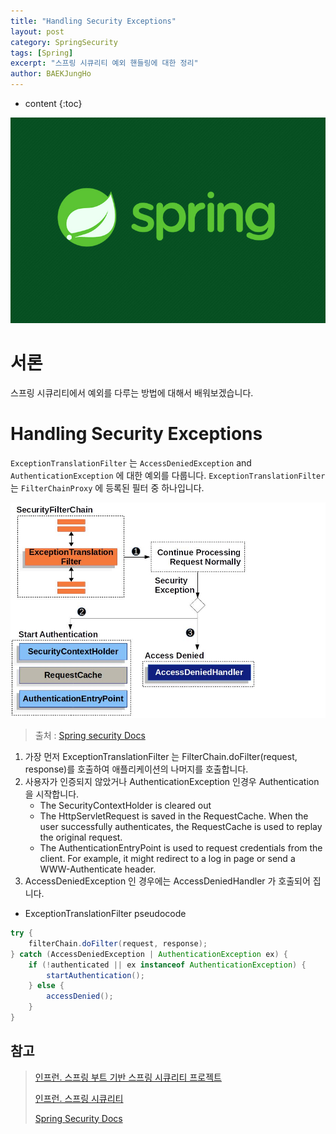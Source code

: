 ```yaml
---
title: "Handling Security Exceptions"
layout: post
category: SpringSecurity
tags: [Spring]
excerpt: "스프링 시큐리티 예외 핸들링에 대한 정리"
author: BAEKJungHo
---
```


* content
{:toc}

![logo](/images/posts/logo/SPRING.jpg)

# 서론

스프링 시큐리티에서 예외를 다루는 방법에 대해서 배워보겠습니다.

# Handling Security Exceptions

`ExceptionTranslationFilter` 는 `AccessDeniedException` and `AuthenticationException` 에 대한 예외를 다룹니다. `ExceptionTranslationFilter` 는 `FilterChainProxy` 에 등록된 필터 중 하나입니다.

![exceptionfilter](/images/posts/202102/exceptionfilter.JPG)

> 출처 : [Spring security Docs](https://docs.spring.io/spring-security/site/docs/current/reference/html5)

1. 가장 먼저 ExceptionTranslationFilter 는 FilterChain.doFilter(request, response)를 호출하여 애플리케이션의 나머지를 호출합니다.
2. 사용자가 인증되지 않았거나 AuthenticationException 인경우 Authentication 을 시작합니다.
    - The SecurityContextHolder is cleared out
    - The HttpServletRequest is saved in the RequestCache. When the user successfully authenticates, the RequestCache is used to replay the original request.
    - The AuthenticationEntryPoint is used to request credentials from the client. For example, it might redirect to a log in page or send a WWW-Authenticate header.
3. AccessDeniedException 인 경우에는  AccessDeniedHandler 가 호출되어 집니다.

- ExceptionTranslationFilter pseudocode

```java
try {
    filterChain.doFilter(request, response); 
} catch (AccessDeniedException | AuthenticationException ex) {
    if (!authenticated || ex instanceof AuthenticationException) {
        startAuthentication(); 
    } else {
        accessDenied(); 
    }
}
```

## 참고

> [인프런. 스프링 부트 기반 스프링 시큐리티 프로젝트](#)
>
> [인프런. 스프링 시큐리티](#)
>
> [Spring Security Docs](https://docs.spring.io/spring-security/site/docs/current/reference/html5/#servlet-authentication-form)